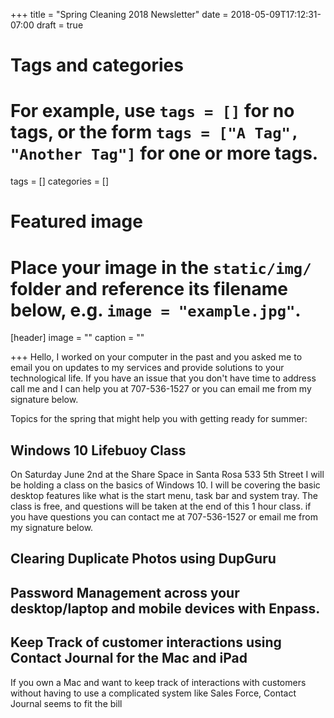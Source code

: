 +++
title = "Spring Cleaning 2018 Newsletter"
date = 2018-05-09T17:12:31-07:00
draft = true

# Tags and categories
# For example, use `tags = []` for no tags, or the form `tags = ["A Tag", "Another Tag"]` for one or more tags.
tags = []
categories = []

# Featured image
# Place your image in the `static/img/` folder and reference its filename below, e.g. `image = "example.jpg"`.
[header]
image = ""
caption = ""

+++
Hello, I worked on your computer in the past and you asked me to email you on updates to my services and provide solutions to your technological life. If you have an issue that you don't have time to address call me and I can help you at 707-536-1527 or you can email me from my signature below.


Topics for the spring that might help you with getting ready for summer:

## Windows 10 Lifebuoy Class

On Saturday June 2nd at the Share Space in Santa Rosa 533 5th Street I will be holding a class on the basics of Windows 10.
I will be covering the basic desktop features like what is the start menu, task bar and system tray. The class is free, and questions will be taken at the end of this 1 hour class. if you have questions you can contact me at 707-536-1527 or email me from my signature below.

## Clearing Duplicate Photos using DupGuru
## Password Management across your desktop/laptop and mobile devices with Enpass.
## Keep Track of customer interactions using Contact Journal for the Mac and iPad
If you own a Mac and want to keep track of interactions with customers without having to use a complicated system like Sales Force, Contact Journal seems to fit the bill
